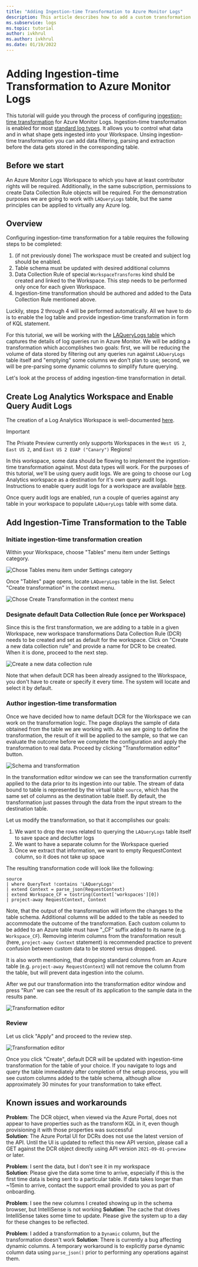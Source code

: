 ```yaml
---
title: "Adding Ingestion-time Transformation to Azure Monitor Logs"
description: This article describes how to add a custom transformation to data flowing through Azure Monitor Logs using table management features of Log Analytics workspace.
ms.subservice: logs
ms.topic: tutorial
author: ivkhrul
ms.author: ivkhrul
ms.date: 01/19/2022
---
```


# Adding Ingestion-time Transformation to Azure Monitor Logs
This tutorial will guide you through the process of configuring [ingestion-time transformation](ingestion-time-transformations.md) for Azure Monitor Logs. Ingestion-time transformation is enabled for most [standard log types](ingestion-time-transformations-supported-tables.md). It allows you to control what data and in what shape gets ingested into your Workspace. Unsing ingestion-time transformation you can add data filtering, parsing and extraction before the data gets stored in the corresponding table.

## Before we start
An Azure Monitor Logs Workspace to which you have at least contributor rights will be required. Additionally, in the same subscription, permissions to create Data Collection Rule objects will be required.
For the demonstration purposes we are going to work with `LAQueryLogs` table, but the same principles can be applied to virtually any Azure log.  

## Overview
Configuring ingestion-time transformation for a table requires the following steps to be completed:

1. (if not previously done) The workspace must be created and subject log should be enabled.
2. Table schema must be updated with desired additional columns
3. Data Collection Rule of special  `WorkspaceTransforms` kind shuld be created and linked to the Workspace. This step needs to be performed only once for each given Workspace. 
4. Ingestion-time transformation should be authored and added to the Data Collection Rule mentioned above.

Luckily, steps 2 through 4 will be performed automatically. All we have to do is to enable the log table and provide ingestion-time transformation in form of KQL statement.

For this tutorial, we will be working with the [LAQueryLogs table](https://docs.microsoft.com/azure/azure-monitor/logs/query-audit#audit-data) which captures the details of log queries run in Azure Monitor. We will be adding a transformation which accomplishes two goals: first, we will be reducing the volume of data stored by filtering out any queries run against `LAQueryLogs` table itself and "emptying" some columns we don't plan to use; second, we will be pre-parsing some dynamic columns to simplify future querying.

Let's look at the process of adding ingestion-time transformation in detail.

## Create Log Analytics Workspace and Enable Query Audit Logs

The creation of a Log Analytics Workspace is well-documented [here](https://docs.microsoft.com/azure/azure-monitor/logs/quick-create-workspace).  

> [!IMPORTANT]
> The Private Preview currently only supports Workspaces in the `West US 2`, `East US 2`, and `East US 2 EUAP ("Canary")` Regions!

In this workspace, some data should be flowing to implement the ingestion-time transformation against. Most data types will work. For the purposes of this tutorial, we'll be using query audit logs. We are going to choose our Log Analytics workspace as a destination for it's own query audit logs. Instructions to enable query audit logs for a workspace are available [here](https://docs.microsoft.com/azure/azure-monitor/logs/query-audit). 

Once query audit logs are enabled, run a couple of queries against any table in your workspace to populate `LAQueryLogs` table with some data.

## Add Ingestion-Time Transformation to the Table

### Initiate ingestion-time transformation creation

Within your Workspace, choose "Tables" menu item under Settings category.

![Chose Tables menu item under Settings category](./media/custom-logs-v2/navigating_to_tables.png) 

Once "Tables" page opens, locate `LAQueryLogs` table in the list. Select "Create transformation" in the context menu.

![Chose Create Transformation in the context menu](./media/custom-logs-v2/tables_page.png) 

### Designate default Data Collection Rule (once per Workspace)

Since this is the first transformation, we are adding to a table in a given Workspace, new workspace transformations Data Collection Rule (DCR) needs to be created and set as default for the workspace. 
Click on "Create a new data collection rule" and provide a name for DCR to be created. When it is done, proceed to the next step.

![Create a new data collection rule](./media/custom-logs-v2/default_dcr.png) 

Note that when default DCR has been already assigned to the Workspace, you don't have to create or specify it every time. The system will locate and select it by default.

### Author ingestion-time transformation

Once we have decided how to name default DCR for the Workspace we can work on the transformation logic. The page displays the sample of data obtained from the table we are working with. As we are going to define the transformation, the result of it will be applied to the sample, so that we can evaluate the outcome before we complete the configuration and apply the transformation to real data. Proceed by clicking "Transformation editor" button.

![Schema and transformation](./media/custom-logs-v2/scenario4_step2.png) 

In the transformation editor window we can see the transformation currently applied to the data prior to its ingestion into our table. The stream of data bound to table is represented by the virtual table `source`, which has the same set of columns as the destination table itself. By default, the transformation just passes through the data from the input stream to the destination table.

Let us modify the transformation, so that it accomplishes our goals:

1. We want to drop the rows related to querying the `LAQueryLogs` table itself to save space and declutter logs
2. We want to have a separate column for the Workspace queried
3. Once we extract that information, we want to empty RequestContext column, so it does not take up space 

The resulting transformation code will look like the following:

```kusto
source
| where QueryText !contains 'LAQueryLogs'
| extend Context = parse_json(RequestContext)
| extend Workspace_CF = tostring(Context['workspaces'][0])
| project-away RequestContext, Context
```

Note, that the output of the transformation will inform the changes to the table schema. Additional columns will be added to the table as needed to accommodate the outcome of the transformation. Each custom column to be added to an Azure table must have "_CF" suffix added to its name (e.g. `Workspace_CF`). Removing interim columns from the transformation result (here, `project-away Context` statement) is recommended practice to prevent confusion between custom data to be stored versus dropped.

It is also worth mentioning, that dropping standard columns from an Azure table (e.g. `project-away RequestContext`) will not remove the column from the table, but will prevent data ingestion into the column.

After we put our transformation into the transformation editor window and press "Run" we can see the result of its application to the sample data in the results pane.

![Transformation editor](./media/custom-logs-v2/transform_editor.png) 

### Review
Let us click "Apply" and proceed to the review step.

![Transformation editor](./media/custom-logs-v2/scenario4_step3.png)

Once you click "Create", default DCR will be updated with ingestion-time transformation for the table of your choice. If you navigate to logs and query the table immediately after completion of the setup process, you will see custom columns added to the table schema, although allow approximately 30 minutes for your transformation to take effect.

## Known issues and workarounds  
**Problem**: The DCR object, when viewed via the Azure Portal, does not appear to have properties such as the transform KQL in it, even though provisioning it with those properties was successful  
**Solution**: The Azure Portal UI for DCRs does not use the latest version of the API. Until the UI is updated to reflect this new API version, please call a GET against the DCR object directly using API version `2021-09-01-preview` or later.  

**Problem**: I sent the data, but I don't see it in my workspace  
**Solution**: Please give the data some time to arrive, especially if this is the first time data is being sent to a particular table. If data takes longer than ~15min to arrive, contact the support email provided to you as part of onboarding.  

**Problem**: I see the new columns I created showing up in the schema browser, but IntelliSense is not working
**Solution**: The cache that drives IntelliSense takes some time to update. Please give the system up to a day for these changes to be reflected.  

**Problem**: I added a transformation to a `Dynamic` column, but the transformation doesn't work
**Solution**: There is currently a bug affecting dynamic columns. A temporary workaround is to explicitly parse dynamic column data using `parse_json()` prior to performing any operations against them.   


